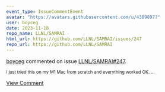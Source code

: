 ```yaml
---
event_type: IssueCommentEvent
avatar: "https://avatars.githubusercontent.com/u/4389897?"
user: boyceg
date: 2023-11-18
repo_name: LLNL/SAMRAI
html_url: https://github.com/LLNL/SAMRAI/issues/247
repo_url: https://github.com/LLNL/SAMRAI
---
```


<a href='https://github.com/boyceg' target='_blank'>boyceg</a> commented on issue <a href='https://github.com/LLNL/SAMRAI/issues/247' target='_blank'>LLNL/SAMRAI#247</a>.

<small>I just tried this on my M1 Mac from scratch and everything worked OK....</small>

<a href='https://github.com/LLNL/SAMRAI/issues/247' target='_blank'>View Comment</a>